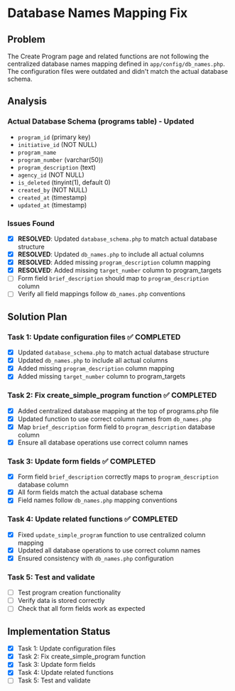 # Database Names Mapping Fix

## Problem
The Create Program page and related functions are not following the centralized database names mapping defined in `app/config/db_names.php`. The configuration files were outdated and didn't match the actual database schema.

## Analysis

### Actual Database Schema (programs table) - Updated
- `program_id` (primary key)
- `initiative_id` (NOT NULL)
- `program_name` 
- `program_number` (varchar(50))
- `program_description` (text)
- `agency_id` (NOT NULL)
- `is_deleted` (tinyint(1), default 0)
- `created_by` (NOT NULL)
- `created_at` (timestamp)
- `updated_at` (timestamp)

### Issues Found
- [x] **RESOLVED**: Updated `database_schema.php` to match actual database structure
- [x] **RESOLVED**: Updated `db_names.php` to include all actual columns
- [x] **RESOLVED**: Added missing `program_description` column mapping
- [x] **RESOLVED**: Added missing `target_number` column to program_targets
- [ ] Form field `brief_description` should map to `program_description` column
- [ ] Verify all field mappings follow `db_names.php` conventions

## Solution Plan

### Task 1: Update configuration files ✅ COMPLETED
- [x] Updated `database_schema.php` to match actual database structure
- [x] Updated `db_names.php` to include all actual columns
- [x] Added missing `program_description` column mapping
- [x] Added missing `target_number` column to program_targets

### Task 2: Fix create_simple_program function ✅ COMPLETED
- [x] Added centralized database mapping at the top of programs.php file
- [x] Updated function to use correct column names from `db_names.php`
- [x] Map `brief_description` form field to `program_description` database column
- [x] Ensure all database operations use correct column names

### Task 3: Update form fields ✅ COMPLETED
- [x] Form field `brief_description` correctly maps to `program_description` database column
- [x] All form fields match the actual database schema
- [x] Field names follow `db_names.php` mapping conventions

### Task 4: Update related functions ✅ COMPLETED
- [x] Fixed `update_simple_program` function to use centralized column mapping
- [x] Updated all database operations to use correct column names
- [x] Ensured consistency with `db_names.php` configuration

### Task 5: Test and validate
- [ ] Test program creation functionality
- [ ] Verify data is stored correctly
- [ ] Check that all form fields work as expected

## Implementation Status
- [x] Task 1: Update configuration files
- [x] Task 2: Fix create_simple_program function
- [x] Task 3: Update form fields  
- [x] Task 4: Update related functions
- [ ] Task 5: Test and validate 
